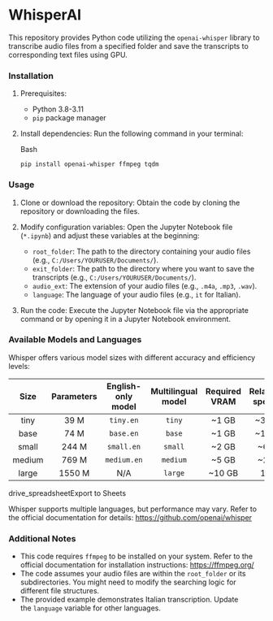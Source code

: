 ﻿# WhisperAI
 
This repository provides Python code utilizing the `openai-whisper` library to transcribe audio files from a specified folder and save the transcripts to corresponding text files using GPU.

### Installation

1.  Prerequisites:

    -   Python 3.8-3.11
    -   `pip` package manager
2.  Install dependencies: Run the following command in your terminal:

    Bash

    ```
    pip install openai-whisper ffmpeg tqdm

    ```

### Usage

1.  Clone or download the repository: Obtain the code by cloning the repository or downloading the files.

2.  Modify configuration variables: Open the Jupyter Notebook file (`*.ipynb`) and adjust these variables at the beginning:

    -   `root_folder`: The path to the directory containing your audio files (e.g., `C:/Users/YOURUSER/Documents/`).
    -   `exit_folder`: The path to the directory where you want to save the transcripts (e.g., `C:/Users/YOURUSER/Documents/`).
    -   `audio_ext`: The extension of your audio files (e.g., `.m4a`, `.mp3`, `.wav`).
    -   `language`: The language of your audio files (e.g., `it` for Italian).
3.  Run the code: Execute the Jupyter Notebook file via the appropriate command or by opening it in a Jupyter Notebook environment.

### Available Models and Languages

Whisper offers various model sizes with different accuracy and efficiency levels:

|  Size  | Parameters | English-only model | Multilingual model | Required VRAM | Relative speed |
|:------:|:----------:|:------------------:|:------------------:|:-------------:|:--------------:|
|  tiny  |    39 M    |     `tiny.en`      |       `tiny`       |     ~1 GB     |      ~32x      |
|  base  |    74 M    |     `base.en`      |       `base`       |     ~1 GB     |      ~16x      |
| small  |   244 M    |     `small.en`     |      `small`       |     ~2 GB     |      ~6x       |
| medium |   769 M    |    `medium.en`     |      `medium`      |     ~5 GB     |      ~2x       |
| large  |   1550 M   |        N/A         |      `large`       |    ~10 GB     |       1x       |

drive_spreadsheetExport to Sheets

Whisper supports multiple languages, but performance may vary. Refer to the official documentation for details: <https://github.com/openai/whisper>

### Additional Notes

-   This code requires `ffmpeg` to be installed on your system. Refer to the official documentation for installation instructions: <https://ffmpeg.org/>
-   The code assumes your audio files are within the `root_folder` or its subdirectories. You might need to modify the searching logic for different file structures.
-   The provided example demonstrates Italian transcription. Update the `language` variable for other languages.
